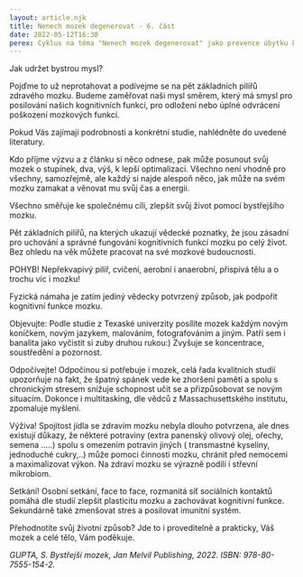 ```yaml
---
layout: article.njk
title: Nenech mozek degenerovat - 6. část
date: 2022-05-12T16:30
perex: Cyklus na téma "Nenech mozek degenerovat" jako prevence úbytku kognitivních funkcí mozku
---
```

Jak udržet bystrou mysl?

Pojďme to už neprotahovat a podívejme se na pět základních pilířů zdravého mozku. Budeme zaměřovat naši mysl směrem, který má smysl pro posilování našich kognitivních funkcí, pro odložení nebo úplné odvrácení poškození mozkových funkcí.

Pokud Vás zajímají podrobnosti a konkrétní studie, nahlédněte do uvedené literatury.

Kdo příjme výzvu a z článku si něco odnese, pak může posunout svůj mozek o stupínek, dva, výš, k lepší optimalizaci. Všechno není vhodně pro všechny, samozřejmě, ale každý si najde alespoň něco, jak může na svém mozku zamakat a věnovat mu svůj čas a energii.

Všechno směřuje ke společnému cíli, zlepšit svůj život pomocí bystřejšího mozku.

Pět základních pilířů, na kterých ukazují vědecké poznatky, že jsou zásadní pro uchování a správné fungování kognitivních funkcí mozku po celý život. Bez ohledu na věk můžete pracovat na své mozkové budoucnosti.

POHYB! Nepřekvapivý pilíř, cvičení, aerobní i anaerobní, přispívá tělu a o trochu víc i mozku!

Fyzická námaha je zatím jediný vědecky potvrzený způsob, jak podpořit kognitivní funkce mozku.

Objevujte: Podle studie z Texaské univerzity posílíte mozek každým novým koníčkem, novým jazykem, malováním, fotografováním a jiným. Patří sem i banalita jako vyčistit si zuby druhou rukou:) Zvyšuje se koncentrace, soustředění a pozornost.

 

Odpočívejte! Odpočinou si potřebuje i mozek, celá řada kvalitních studií upozorňuje na fakt, že špatný spánek vede ke zhoršení paměti a spolu s chronickým stresem snižuje schopnost učit se a přizpůsobovat se novým situacím. Dokonce i multitasking, dle vědců z Massachusettského institutu, zpomaluje myšlení.

 

Výživa! Spojitost jídla se zdravím mozku nebyla dlouho potvrzena, ale dnes existují důkazy, že některé potraviny (extra panenský olivový olej, ořechy, semena …..) spolu s omezením potravin jiných ( transmastné kyseliny, jednoduché cukry,..) může pomoci činnosti mozku, chránit před nemocemi a maximalizovat výkon. Na zdraví mozku se výrazně podílí i střevní mikrobiom.

Setkání! Osobní setkání, face to face, rozmanitá síť sociálních kontaktů pomáhá dle studií zlepšit plasticitu mozku a zachovávat kognitivní funkce. Sekundárně také zmenšovat stres a posilovat imunitní systém.

Přehodnotíte svůj životní způsob? Jde to i proveditelně a prakticky, Váš mozek a celé tělo, Vám poděkuje.

*GUPTA, S. Bystřejší mozek, Jan Melvil Publishing, 2022.  ISBN: 978-80-7555-154-2.*